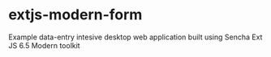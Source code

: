 # extjs-modern-form

Example data-entry intesive desktop web application built using Sencha Ext JS 6.5 Modern toolkit
